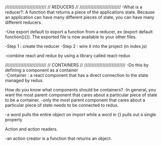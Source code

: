 ///////////////////////////
//        REDUCERS       //
///////////////////////////
-What is a reducer?:
      A function that returns a piece of the applications state.
      Because an application can have many different pieces of state, you can have
      many different reducers.

-Use export default to export a function from a reducer, ex (export default function(){}). The exported file is now available to your other files.

-Step 1 : create the reducer
-Step 2 : wire it into the project (in index.js)

-combine react and redux by using a library called react-redux

///////////////////////////
//       CONTAINERS      //
///////////////////////////
-Do this by defining a component as a container  
-Container : a react component that has a direct connection to the state managed by redux.

How do you know what components should be containers?
      -In general, you want the most parent component that cares about a particular piece of state to be a container.
      -only the most parent component that cares about a particular piece of state needs to be connected to redux.

-a word pulls the entire object on import while a word in {} pulls out a single property

Action and action readers.

-an action creator is a function that returns an object.

